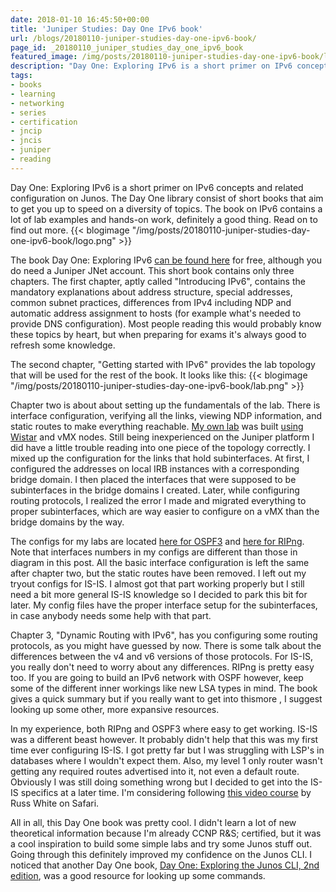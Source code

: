 ```yaml
---
date: 2018-01-10 16:45:50+00:00
title: 'Juniper Studies: Day One IPv6 book'
url: /blogs/20180110-juniper-studies-day-one-ipv6-book/
page_id: _20180110_juniper_studies_day_one_ipv6_book
featured_image: /img/posts/20180110-juniper-studies-day-one-ipv6-book/logo.png
description: "Day One: Exploring IPv6 is a short primer on IPv6 concepts and related configuration on Junos."
tags:
- books
- learning
- networking
- series
- certification
- jncip
- jncis
- juniper
- reading
---
```


Day One: Exploring IPv6 is a short primer on IPv6 concepts and related configuration on Junos. The Day One library consist of short books that aim to get you up to speed on a diversity of topics. The book on IPv6 contains a lot of lab examples and hands-on work, definitely a good thing. Read on to find out more.
{{< blogimage "/img/posts/20180110-juniper-studies-day-one-ipv6-book/logo.png" >}}
<!--more-->
The book Day One: Exploring IPv6 [can be found here](https://forums.juniper.net/t5/Day-One-Books/Day-One-Book-Exploring-IPv6/ba-p/52402) for free, although you do need a Juniper JNet account. This short book contains only three chapters. The first chapter, aptly called "Introducing IPv6", contains the mandatory explanations about address structure, special addresses, common subnet practices, differences from IPv4 including NDP and automatic address assignment to hosts (for example what's needed to provide DNS configuration). Most people reading this would probably know these topics by heart, but when preparing for exams it's always good to refresh some knowledge.

The second chapter, "Getting started with IPv6" provides the lab topology that will be used for the rest of the book. It looks like this:
{{< blogimage "/img/posts/20180110-juniper-studies-day-one-ipv6-book/lab.png" >}}

Chapter two is about about setting up the fundamentals of the lab. There is interface configuration, verifying all the links, viewing NDP information, and static routes to make everything reachable. [My own lab](/blogs/20180109-comparing-juniper-wistar-to-eve-ng/) was built [using Wistar](https://interestingtraffic.nl/2017/11/16/playing-around-with-wistar/) and vMX nodes.
Still being inexperienced on the Juniper platform I did have a little trouble reading into one piece of the topology correctly. I mixed up the configuration for the links that hold subinterfaces. At first, I configured the addresses on local IRB instances with a corresponding bridge domain. I then placed the interfaces that were supposed to be subinterfaces in the bridge domains I created. Later, while configuring routing protocols, I realized the error I made and migrated everything to proper subinterfaces, which are way easier to configure on a vMX than the bridge domains by the way.

The configs for my labs are located [here for OSPF3](https://github.com/jaap-de-vos/juniper-day-one-exploring-ipv6/tree/master/OSPF3) and [here for RIPng](https://github.com/jaap-de-vos/juniper-day-one-exploring-ipv6/tree/master/RIPng). Note that interfaces numbers in my configs are different than those in diagram in this post. All the basic interface configuration is left the same after chapter two, but the static routes have been removed. I left out my tryout configs for IS-IS. I almost got that part working properly but I still need a bit more general IS-IS knowledge so I decided to park this bit for later.
My config files have the proper interface setup for the subinterfaces, in case anybody needs some help with that part.

Chapter 3, "Dynamic Routing with IPv6", has you configuring some routing protocols, as you might have guessed by now. There is some talk about the differences between the v4 and v6 versions of those protocols. For IS-IS, you really don't need to worry about any differences. RIPng is pretty easy too. If you are going to build an IPv6 network with OSPF however, keep some of the different inner workings like new LSA types in mind. The book gives a quick summary but if you really want to get into thismore , I suggest looking up some other, more expansive resources.

In my experience, both RIPng and OSPF3 where easy to get working. IS-IS was a different beast however. It probably didn't help that this was my first time ever configuring IS-IS. I got pretty far but I was struggling with LSP's in databases where I wouldn't expect them. Also, my level 1 only router wasn't getting any required routes advertised into it, not even a default route. Obviously I was still doing something wrong but I decided to get into the IS-IS specifics at a later time. I'm considering following [this video course](https://www.safaribooksonline.com/library/view/intermediate-system-to/9780134465296/ ) by Russ White on Safari.

All in all, this Day One book was pretty cool. I didn't learn a lot of new theoretical information because I'm already CCNP R&S; certified, but it was a cool inspiration to build some simple labs and try some Junos stuff out. Going through this definitely improved my confidence on the Junos CLI. I noticed that another Day One book, [Day One: Exploring the Junos CLI, 2nd edition](https://forums.juniper.net/t5/Day-One-Books/Day-One-Book-Exploring-the-Junos-CLI-SECOND-EDITION/ba-p/49002), was a good resource for looking up some commands.
